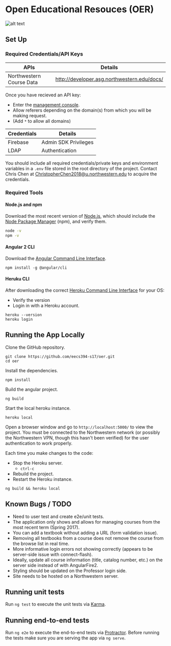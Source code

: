 # Open Educational Resouces (OER)
![alt text](https://img.shields.io/badge/Northwestern-University-3b1973.svg)
## Set Up
### Required Credentials/API Keys
| APIs | Details |
| ------ | ------ |
| Northwestern Course Data | http://developer.asg.northwestern.edu/docs/ |

Once you have recieved an API key:
* Enter the [management console](https://api.asg.northwestern.edu/manage/login).
* Allow referers depending on the domain(s) from which you will be making request.
* (Add `*` to allow all domains)

| Credentials | Details |
| ------ | ------ |
| Firebase | Admin SDK Privileges |
| LDAP | Authentication |

You should include all required credentials/private keys and environment variables in a `.env` file stored in the root directory of the project. Contact Chris Chen at ChristopherChen2018@u.northwestern.edu to acquire the credentials.

### Required Tools
#### Node.js and npm
Download the most recent version of [Node.js](https://nodejs.org/en/), which should include the [Node Package Manager](https://www.npmjs.com/) (npm), and verify them.
```sh
node -v
npm -v
```
#### Angular 2 CLI
Download the [Angular Command Line Interface](https://cli.angular.io/).
```
npm install -g @angular/cli
```
#### Heruku CLI
After downloading the correct [Heroku Command Line Interface](https://devcenter.heroku.com/articles/heroku-cli) for your OS:
* Verify the version
* Login in with a Heroku account.
```
heroku --version
heroku login
```
## Running the App Locally
Clone the GitHub repository.
```
git clone https://github.com/eecs394-s17/oer.git
cd oer
```
Install the dependencies.
```
npm install
```
Build the angular project.
```
ng build
```
Start the local heroku instance.
```
heroku local
```
Open a browser window and go to ```http://localhost:5000/``` to view the project. You must be connected to the Northwestern network (or possibly the Northwestern VPN, though this hasn't been verified) for the user authentication to work properly.

Each time you make changes to the code:
* Stop the Heroku server.
    * ```ctrl-c```
* Rebuild the project.
* Restart the Heroku instance.
```
ng build && heroku local
```
## Known Bugs / TODO
* Need to user test and create e2e/unit tests.
* The application only shows and allows for managing courses from the most recent term (Spring 2017).
* You can add a textbook without adding a URL (form validation issue).
* Removing all textbooks from a course does not remove the course from the browse list in real time.
* More informative login errors not showing correctly (appears to be server-side issue with connect-flash).
* Ideally, update all course information (title, catalog number, etc.) on the server side instead of with AngularFire2.
* Styling should be updated on the Professor login side.
* Site needs to be hosted on a Northwestern server.

## Running unit tests
Run `ng test` to execute the unit tests via [Karma](https://karma-runner.github.io).

## Running end-to-end tests

Run `ng e2e` to execute the end-to-end tests via [Protractor](http://www.protractortest.org/).
Before running the tests make sure you are serving the app via `ng serve`.
